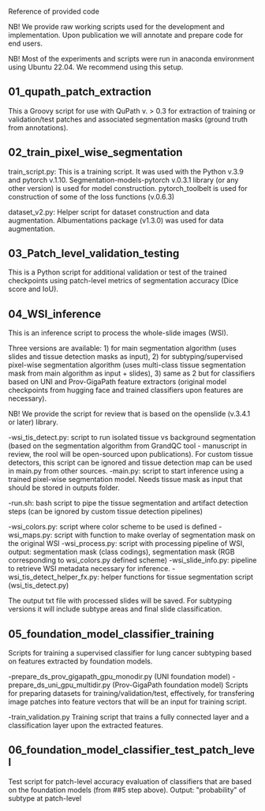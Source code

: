 Reference of provided code

NB! We provide raw working scripts used for the development and implementation.
Upon publication we will annotate and prepare code for end users.

NB! Most of the experiments and scripts were run in anaconda environment
using Ubuntu 22.04. We recommend using this setup.

## 01_qupath_patch_extraction
This a Groovy script for use with QuPath v. > 0.3 for extraction of training
or validation/test patches and associated segmentation masks (ground truth
from annotations).

## 02_train_pixel_wise_segmentation
train_script.py: This is a training script.
It was used with the Python v.3.9
and pytorch v.1.10.
Segmentation-models-pytorch v.0.3.1 library (or any other version) is
used for model construction.
pytorch_toolbelt is used for construction of some of the loss functions (v.0.6.3)

dataset_v2.py: Helper script for dataset construction and data augmentation.
Albumentations package (v1.3.0) was used for data augmentation.

## 03_Patch_level_validation_testing
This is a Python script for additional validation or test of the trained checkpoints
using patch-level metrics of segmentation accuracy (Dice score and IoU).

## 04_WSI_inference
This is an inference script to process the whole-slide images (WSI).

Three versions are available: 1) for main segmentation algorithm (uses
slides and tissue detection masks as input), 2) for subtyping/supervised pixel-wise
segmentation algorithm (uses multi-class tissue segmentation mask from main
algorithm as input + slides), 3) same as 2 but for classifiers based on
UNI and Prov-GigaPath feature extractors (original model checkpoints from
hugging face and trained classifiers upon features are necessary).

NB! We provide the script for review that is based on the openslide (v.3.4.1
or later) library.

-wsi_tis_detect.py: script to run isolated tissue vs background segmentation
(based on the segmentation algorithm from GrandQC tool - manuscript in review,
the rool will be open-sourced upon publications). For custom tissue detectors,
this script can be ignored and tissue detection map can be used in main.py from
other sources.
-main.py: script to start inference using a trained pixel-wise segmentation model.
Needs tissue mask as input that should be stored in outputs folder.

-run.sh: bash script to pipe the tissue segmentation and artifact detection
steps (can be ignored by custom tissue detection pipelines)

-wsi_colors.py: script where color scheme to be used is defined
-wsi_maps.py: script with function to make overlay of segmentation
mask on the original WSI
-wsi_process.py: script with processing pipeline of WSI, output:
segmentation mask (class codings), segmentation mask (RGB corresponding to
wsi_colors.py defined scheme)
-wsi_slide_info.py: pipeline to retrieve WSI metadata necessary for inference.
-wsi_tis_detect_helper_fx.py: helper functions for tissue segmentation script
(wsi_tis_detect.py)

The output txt file with processed slides will be saved.
For subtyping versions it will include subtype areas and final slide classification.

## 05_foundation_model_classifier_training
Scripts for training a supervised classifier for lung cancer subtyping
based on features extracted by foundation models.

-prepare_ds_prov_gigapath_gpu_monodir.py (UNI foundation model)
-prepare_ds_uni_gpu_multidir.py (Prov-GigaPath foundation model)
Scripts for preparing datasets for training/validation/test, effectively,
for transfering image patches into feature vectors that will be an input
for training script.

-train_validation.py
Training script that trains a fully connected layer and a classification layer
upon the extracted features.

## 06_foundation_model_classifier_test_patch_level
Test script for patch-level accuracy evaluation of classifiers that
are based on the foundation models (from ##5 step above).
Output: "probability" of subtype at patch-level




